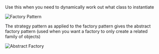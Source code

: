 Use this when you need to dynamically work out what class to instantiate

![Factory Pattern](http://yuml.me/45158e20)

The strategy pattern as applied to the factory pattern gives the
abstract factory pattern (used when you want a factory to only
create a related family of objects)

![Abstract Factory](http://yuml.me/386e5615)
